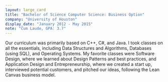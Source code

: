 ```yaml
---
layout: large_card
title: "Bachelor of Science Computer Science: Business Option"
company: "University of Houston"
display_date: "January 2012 - May 2015"
note: "Cum Laude, GPA: 3.7"
---
```


Our curriculum was primarily based on C++, C#, and Java.
I took classes on all the essentials, including Data Structures and Algorithms,
Databases (using SQL), and Operating Systems. My favorite classes were Software Design,
where we learned about Design Patterns and best practices, and Application Design and Entrepreneurship,
where we created a start up, interviewed potential customers, and pitched our ideas,
following the Lean Canvas business model.